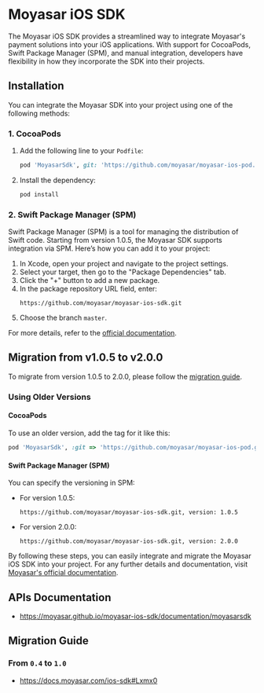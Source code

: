 
# Moyasar iOS SDK

The Moyasar iOS SDK provides a streamlined way to integrate Moyasar's payment solutions into your iOS applications. With support for CocoaPods, Swift Package Manager (SPM), and manual integration, developers have flexibility in how they incorporate the SDK into their projects.

## Installation

You can integrate the Moyasar SDK into your project using one of the following methods:

### 1. CocoaPods

1. Add the following line to your `Podfile`:
    ```ruby
    pod 'MoyasarSdk', git: 'https://github.com/moyasar/moyasar-ios-pod.git'
    ```
2. Install the dependency:
    ```sh
    pod install
    ```

### 2. Swift Package Manager (SPM)

Swift Package Manager (SPM) is a tool for managing the distribution of Swift code. Starting from version 1.0.5, the Moyasar SDK supports integration via SPM. Here’s how you can add it to your project:

1. In Xcode, open your project and navigate to the project settings.
2. Select your target, then go to the "Package Dependencies" tab.
3. Click the "+" button to add a new package.
4. In the package repository URL field, enter:
    ```
    https://github.com/moyasar/moyasar-ios-sdk.git
    ```
5. Choose the branch `master`.

For more details, refer to the [official documentation](https://docs.moyasar.com/ios-sdk).

## Migration from v1.0.5 to v2.0.0

To migrate from version 1.0.5 to 2.0.0, please follow the [migration guide](https://docs.moyasar.com/ios-sdk).

### Using Older Versions

#### CocoaPods
To use an older version, add the tag for it like this:
```ruby
pod 'MoyasarSdk', :git => 'https://github.com/moyasar/moyasar-ios-pod.git', :tag => 'v1.0.5'
```

#### Swift Package Manager (SPM)
You can specify the versioning in SPM:
- For version 1.0.5:
  ```plaintext
  https://github.com/moyasar/moyasar-ios-sdk.git, version: 1.0.5
  ```
- For version 2.0.0:
  ```plaintext
  https://github.com/moyasar/moyasar-ios-sdk.git, version: 2.0.0
  ```

By following these steps, you can easily integrate and migrate the Moyasar iOS SDK into your project. For any further details and documentation, visit [Moyasar's official documentation](https://docs.moyasar.com/ios-sdk).


## APIs Documentation

* <https://moyasar.github.io/moyasar-ios-sdk/documentation/moyasarsdk>

## Migration Guide

### From `0.4` to `1.0`

* <https://docs.moyasar.com/ios-sdk#Lxmx0>
